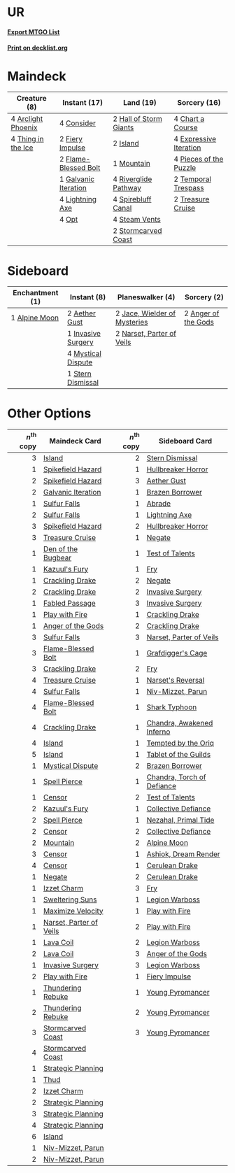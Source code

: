 # UR

#### [Export MTGO List](../collection/UR/UR.txt)
#### [Print on decklist.org](http://decklist.org/?deckmain=4%09Arclight%20Phoenix%0A4%09Chart%20a%20Course%0A4%09Consider%0A4%09Expressive%20Iteration%0A2%09Fiery%20Impulse%0A2%09Flame-Blessed%20Bolt%0A1%09Galvanic%20Iteration%0A2%09Hall%20of%20Storm%20Giants%0A2%09Island%0A4%09Lightning%20Axe%0A1%09Mountain%0A4%09Opt%0A4%09Pieces%20of%20the%20Puzzle%0A4%09Riverglide%20Pathway%0A4%09Spirebluff%20Canal%0A4%09Steam%20Vents%0A2%09Stormcarved%20Coast%0A2%09Temporal%20Trespass%0A4%09Thing%20in%20the%20Ice%0A2%09Treasure%20Cruise&deckside=2%09Aether%20Gust%0A1%09Alpine%20Moon%0A2%09Anger%20of%20the%20Gods%0A1%09Invasive%20Surgery%0A2%09Jace,%20Wielder%20of%20Mysteries%0A4%09Mystical%20Dispute%0A2%09Narset,%20Parter%20of%20Veils%0A1%09Stern%20Dismissal)
# Maindeck

|                                        Creature (8)                                         |                                         Instant (17)                                          |                                            Land (19)                                            |                                          Sorcery (16)                                           |
|---------------------------------------------------------------------------------------------|-----------------------------------------------------------------------------------------------|-------------------------------------------------------------------------------------------------|-------------------------------------------------------------------------------------------------|
|4 [Arclight Phoenix](http://gatherer.wizards.com/Pages/Card/Details.aspx?multiverseid=452841)|4 [Consider](http://gatherer.wizards.com/Pages/Card/Details.aspx?multiverseid=534803)          |2 [Hall of Storm Giants](http://gatherer.wizards.com/Pages/Card/Details.aspx?multiverseid=527544)|4 [Chart a Course](http://gatherer.wizards.com/Pages/Card/Details.aspx?multiverseid=435200)      |
|4 [Thing in the Ice](http://gatherer.wizards.com/Pages/Card/Details.aspx?multiverseid=409836)|2 [Fiery Impulse](http://gatherer.wizards.com/Pages/Card/Details.aspx?multiverseid=398516)     |2 [Island](http://gatherer.wizards.com/Pages/Card/Details.aspx?multiverseid=439857)              |4 [Expressive Iteration](http://gatherer.wizards.com/Pages/Card/Details.aspx?multiverseid=513678)|
|                                                                                             |2 [Flame-Blessed Bolt](http://gatherer.wizards.com/Pages/Card/Details.aspx?multiverseid=541014)|1 [Mountain](http://gatherer.wizards.com/Pages/Card/Details.aspx?multiverseid=439859)            |4 [Pieces of the Puzzle](http://gatherer.wizards.com/Pages/Card/Details.aspx?multiverseid=409821)|
|                                                                                             |1 [Galvanic Iteration](http://gatherer.wizards.com/Pages/Card/Details.aspx?multiverseid=535018)|4 [Riverglide Pathway](http://gatherer.wizards.com/Pages/Card/Details.aspx?multiverseid=491920)  |2 [Temporal Trespass](http://gatherer.wizards.com/Pages/Card/Details.aspx?multiverseid=391939)   |
|                                                                                             |4 [Lightning Axe](http://gatherer.wizards.com/Pages/Card/Details.aspx?multiverseid=409925)     |4 [Spirebluff Canal](http://gatherer.wizards.com/Pages/Card/Details.aspx?multiverseid=417822)    |2 [Treasure Cruise](http://gatherer.wizards.com/Pages/Card/Details.aspx?multiverseid=420718)     |
|                                                                                             |4 [Opt](http://gatherer.wizards.com/Pages/Card/Details.aspx?multiverseid=442948)               |4 [Steam Vents](http://gatherer.wizards.com/Pages/Card/Details.aspx?multiverseid=405109)         |                                                                                                 |
|                                                                                             |                                                                                               |2 [Stormcarved Coast](http://gatherer.wizards.com/Pages/Card/Details.aspx?multiverseid=541141)   |                                                                                                 |


# Sideboard

|                                    Enchantment (1)                                     |                                         Instant (8)                                         |                                           Planeswalker (4)                                            |                                         Sorcery (2)                                          |
|----------------------------------------------------------------------------------------|---------------------------------------------------------------------------------------------|-------------------------------------------------------------------------------------------------------|----------------------------------------------------------------------------------------------|
|1 [Alpine Moon](http://gatherer.wizards.com/Pages/Card/Details.aspx?multiverseid=447264)|2 [Aether Gust](http://gatherer.wizards.com/Pages/Card/Details.aspx?multiverseid=466796)     |2 [Jace, Wielder of Mysteries](http://gatherer.wizards.com/Pages/Card/Details.aspx?multiverseid=460981)|2 [Anger of the Gods](http://gatherer.wizards.com/Pages/Card/Details.aspx?multiverseid=438682)|
|                                                                                        |1 [Invasive Surgery](http://gatherer.wizards.com/Pages/Card/Details.aspx?multiverseid=409811)|2 [Narset, Parter of Veils](http://gatherer.wizards.com/Pages/Card/Details.aspx?multiverseid=460988)   |                                                                                              |
|                                                                                        |4 [Mystical Dispute](http://gatherer.wizards.com/Pages/Card/Details.aspx?multiverseid=473020)|                                                                                                       |                                                                                              |
|                                                                                        |1 [Stern Dismissal](http://gatherer.wizards.com/Pages/Card/Details.aspx?multiverseid=476319) |                                                                                                       |                                                                                              |


# Other Options

|*n*<sup>th</sup> copy|                                          Maindeck Card                                           |*n*<sup>th</sup> copy|                                           Sideboard Card                                            |
|--------------------:|--------------------------------------------------------------------------------------------------|--------------------:|-----------------------------------------------------------------------------------------------------|
|                    3|[Island](http://gatherer.wizards.com/Pages/Card/Details.aspx?multiverseid=439857)                 |                    2|[Stern Dismissal](http://gatherer.wizards.com/Pages/Card/Details.aspx?multiverseid=476319)           |
|                    1|[Spikefield Hazard](http://gatherer.wizards.com/Pages/Card/Details.aspx?multiverseid=491809)      |                    1|[Hullbreaker Horror](http://gatherer.wizards.com/Pages/Card/Details.aspx?multiverseid=540902)        |
|                    2|[Spikefield Hazard](http://gatherer.wizards.com/Pages/Card/Details.aspx?multiverseid=491809)      |                    3|[Aether Gust](http://gatherer.wizards.com/Pages/Card/Details.aspx?multiverseid=466796)               |
|                    2|[Galvanic Iteration](http://gatherer.wizards.com/Pages/Card/Details.aspx?multiverseid=535018)     |                    1|[Brazen Borrower](http://gatherer.wizards.com/Pages/Card/Details.aspx?multiverseid=473001)           |
|                    1|[Sulfur Falls](http://gatherer.wizards.com/Pages/Card/Details.aspx?multiverseid=443135)           |                    1|[Abrade](http://gatherer.wizards.com/Pages/Card/Details.aspx?multiverseid=430772)                    |
|                    2|[Sulfur Falls](http://gatherer.wizards.com/Pages/Card/Details.aspx?multiverseid=443135)           |                    1|[Lightning Axe](http://gatherer.wizards.com/Pages/Card/Details.aspx?multiverseid=409925)             |
|                    3|[Spikefield Hazard](http://gatherer.wizards.com/Pages/Card/Details.aspx?multiverseid=491809)      |                    2|[Hullbreaker Horror](http://gatherer.wizards.com/Pages/Card/Details.aspx?multiverseid=540902)        |
|                    3|[Treasure Cruise](http://gatherer.wizards.com/Pages/Card/Details.aspx?multiverseid=420718)        |                    1|[Negate](http://gatherer.wizards.com/Pages/Card/Details.aspx?multiverseid=423707)                    |
|                    1|[Den of the Bugbear](http://gatherer.wizards.com/Pages/Card/Details.aspx?multiverseid=527541)     |                    1|[Test of Talents](http://gatherer.wizards.com/Pages/Card/Details.aspx?multiverseid=513536)           |
|                    1|[Kazuul's Fury](http://gatherer.wizards.com/Pages/Card/Details.aspx?multiverseid=491786)          |                    1|[Fry](http://gatherer.wizards.com/Pages/Card/Details.aspx?multiverseid=466894)                       |
|                    1|[Crackling Drake](http://gatherer.wizards.com/Pages/Card/Details.aspx?multiverseid=452913)        |                    2|[Negate](http://gatherer.wizards.com/Pages/Card/Details.aspx?multiverseid=423707)                    |
|                    2|[Crackling Drake](http://gatherer.wizards.com/Pages/Card/Details.aspx?multiverseid=452913)        |                    2|[Invasive Surgery](http://gatherer.wizards.com/Pages/Card/Details.aspx?multiverseid=409811)          |
|                    1|[Fabled Passage](http://gatherer.wizards.com/Pages/Card/Details.aspx?multiverseid=473206)         |                    3|[Invasive Surgery](http://gatherer.wizards.com/Pages/Card/Details.aspx?multiverseid=409811)          |
|                    1|[Play with Fire](http://gatherer.wizards.com/Pages/Card/Details.aspx?multiverseid=534933)         |                    1|[Crackling Drake](http://gatherer.wizards.com/Pages/Card/Details.aspx?multiverseid=452913)           |
|                    1|[Anger of the Gods](http://gatherer.wizards.com/Pages/Card/Details.aspx?multiverseid=438682)      |                    2|[Crackling Drake](http://gatherer.wizards.com/Pages/Card/Details.aspx?multiverseid=452913)           |
|                    3|[Sulfur Falls](http://gatherer.wizards.com/Pages/Card/Details.aspx?multiverseid=443135)           |                    3|[Narset, Parter of Veils](http://gatherer.wizards.com/Pages/Card/Details.aspx?multiverseid=460988)   |
|                    3|[Flame-Blessed Bolt](http://gatherer.wizards.com/Pages/Card/Details.aspx?multiverseid=541014)     |                    1|[Grafdigger's Cage](http://gatherer.wizards.com/Pages/Card/Details.aspx?multiverseid=278452)         |
|                    3|[Crackling Drake](http://gatherer.wizards.com/Pages/Card/Details.aspx?multiverseid=452913)        |                    2|[Fry](http://gatherer.wizards.com/Pages/Card/Details.aspx?multiverseid=466894)                       |
|                    4|[Treasure Cruise](http://gatherer.wizards.com/Pages/Card/Details.aspx?multiverseid=420718)        |                    1|[Narset's Reversal](http://gatherer.wizards.com/Pages/Card/Details.aspx?multiverseid=460989)         |
|                    4|[Sulfur Falls](http://gatherer.wizards.com/Pages/Card/Details.aspx?multiverseid=443135)           |                    1|[Niv-Mizzet, Parun](http://gatherer.wizards.com/Pages/Card/Details.aspx?multiverseid=452942)         |
|                    4|[Flame-Blessed Bolt](http://gatherer.wizards.com/Pages/Card/Details.aspx?multiverseid=541014)     |                    1|[Shark Typhoon](http://gatherer.wizards.com/Pages/Card/Details.aspx?multiverseid=479587)             |
|                    4|[Crackling Drake](http://gatherer.wizards.com/Pages/Card/Details.aspx?multiverseid=452913)        |                    1|[Chandra, Awakened Inferno](http://gatherer.wizards.com/Pages/Card/Details.aspx?multiverseid=466881) |
|                    4|[Island](http://gatherer.wizards.com/Pages/Card/Details.aspx?multiverseid=439857)                 |                    1|[Tempted by the Oriq](http://gatherer.wizards.com/Pages/Card/Details.aspx?multiverseid=513535)       |
|                    5|[Island](http://gatherer.wizards.com/Pages/Card/Details.aspx?multiverseid=439857)                 |                    1|[Tablet of the Guilds](http://gatherer.wizards.com/Pages/Card/Details.aspx?multiverseid=270355)      |
|                    1|[Mystical Dispute](http://gatherer.wizards.com/Pages/Card/Details.aspx?multiverseid=473020)       |                    2|[Brazen Borrower](http://gatherer.wizards.com/Pages/Card/Details.aspx?multiverseid=473001)           |
|                    1|[Spell Pierce](http://gatherer.wizards.com/Pages/Card/Details.aspx?multiverseid=425876)           |                    1|[Chandra, Torch of Defiance](http://gatherer.wizards.com/Pages/Card/Details.aspx?multiverseid=417683)|
|                    1|[Censor](http://gatherer.wizards.com/Pages/Card/Details.aspx?multiverseid=426748)                 |                    2|[Test of Talents](http://gatherer.wizards.com/Pages/Card/Details.aspx?multiverseid=513536)           |
|                    2|[Kazuul's Fury](http://gatherer.wizards.com/Pages/Card/Details.aspx?multiverseid=491786)          |                    1|[Collective Defiance](http://gatherer.wizards.com/Pages/Card/Details.aspx?multiverseid=414420)       |
|                    2|[Spell Pierce](http://gatherer.wizards.com/Pages/Card/Details.aspx?multiverseid=425876)           |                    1|[Nezahal, Primal Tide](http://gatherer.wizards.com/Pages/Card/Details.aspx?multiverseid=439702)      |
|                    2|[Censor](http://gatherer.wizards.com/Pages/Card/Details.aspx?multiverseid=426748)                 |                    2|[Collective Defiance](http://gatherer.wizards.com/Pages/Card/Details.aspx?multiverseid=414420)       |
|                    2|[Mountain](http://gatherer.wizards.com/Pages/Card/Details.aspx?multiverseid=439859)               |                    2|[Alpine Moon](http://gatherer.wizards.com/Pages/Card/Details.aspx?multiverseid=447264)               |
|                    3|[Censor](http://gatherer.wizards.com/Pages/Card/Details.aspx?multiverseid=426748)                 |                    1|[Ashiok, Dream Render](http://gatherer.wizards.com/Pages/Card/Details.aspx?multiverseid=461155)      |
|                    4|[Censor](http://gatherer.wizards.com/Pages/Card/Details.aspx?multiverseid=426748)                 |                    1|[Cerulean Drake](http://gatherer.wizards.com/Pages/Card/Details.aspx?multiverseid=466807)            |
|                    1|[Negate](http://gatherer.wizards.com/Pages/Card/Details.aspx?multiverseid=423707)                 |                    2|[Cerulean Drake](http://gatherer.wizards.com/Pages/Card/Details.aspx?multiverseid=466807)            |
|                    1|[Izzet Charm](http://gatherer.wizards.com/Pages/Card/Details.aspx?multiverseid=338413)            |                    3|[Fry](http://gatherer.wizards.com/Pages/Card/Details.aspx?multiverseid=466894)                       |
|                    1|[Sweltering Suns](http://gatherer.wizards.com/Pages/Card/Details.aspx?multiverseid=426851)        |                    1|[Legion Warboss](http://gatherer.wizards.com/Pages/Card/Details.aspx?multiverseid=452859)            |
|                    1|[Maximize Velocity](http://gatherer.wizards.com/Pages/Card/Details.aspx?multiverseid=452861)      |                    1|[Play with Fire](http://gatherer.wizards.com/Pages/Card/Details.aspx?multiverseid=534933)            |
|                    1|[Narset, Parter of Veils](http://gatherer.wizards.com/Pages/Card/Details.aspx?multiverseid=460988)|                    2|[Play with Fire](http://gatherer.wizards.com/Pages/Card/Details.aspx?multiverseid=534933)            |
|                    1|[Lava Coil](http://gatherer.wizards.com/Pages/Card/Details.aspx?multiverseid=452858)              |                    2|[Legion Warboss](http://gatherer.wizards.com/Pages/Card/Details.aspx?multiverseid=452859)            |
|                    2|[Lava Coil](http://gatherer.wizards.com/Pages/Card/Details.aspx?multiverseid=452858)              |                    3|[Anger of the Gods](http://gatherer.wizards.com/Pages/Card/Details.aspx?multiverseid=438682)         |
|                    1|[Invasive Surgery](http://gatherer.wizards.com/Pages/Card/Details.aspx?multiverseid=409811)       |                    3|[Legion Warboss](http://gatherer.wizards.com/Pages/Card/Details.aspx?multiverseid=452859)            |
|                    2|[Play with Fire](http://gatherer.wizards.com/Pages/Card/Details.aspx?multiverseid=534933)         |                    1|[Fiery Impulse](http://gatherer.wizards.com/Pages/Card/Details.aspx?multiverseid=398516)             |
|                    1|[Thundering Rebuke](http://gatherer.wizards.com/Pages/Card/Details.aspx?multiverseid=491814)      |                    1|[Young Pyromancer](http://gatherer.wizards.com/Pages/Card/Details.aspx?multiverseid=426592)          |
|                    2|[Thundering Rebuke](http://gatherer.wizards.com/Pages/Card/Details.aspx?multiverseid=491814)      |                    2|[Young Pyromancer](http://gatherer.wizards.com/Pages/Card/Details.aspx?multiverseid=426592)          |
|                    3|[Stormcarved Coast](http://gatherer.wizards.com/Pages/Card/Details.aspx?multiverseid=541141)      |                    3|[Young Pyromancer](http://gatherer.wizards.com/Pages/Card/Details.aspx?multiverseid=426592)          |
|                    4|[Stormcarved Coast](http://gatherer.wizards.com/Pages/Card/Details.aspx?multiverseid=541141)      |                     |                                                                                                     |
|                    1|[Strategic Planning](http://gatherer.wizards.com/Pages/Card/Details.aspx?multiverseid=376525)     |                     |                                                                                                     |
|                    1|[Thud](http://gatherer.wizards.com/Pages/Card/Details.aspx?multiverseid=447299)                   |                     |                                                                                                     |
|                    2|[Izzet Charm](http://gatherer.wizards.com/Pages/Card/Details.aspx?multiverseid=338413)            |                     |                                                                                                     |
|                    2|[Strategic Planning](http://gatherer.wizards.com/Pages/Card/Details.aspx?multiverseid=376525)     |                     |                                                                                                     |
|                    3|[Strategic Planning](http://gatherer.wizards.com/Pages/Card/Details.aspx?multiverseid=376525)     |                     |                                                                                                     |
|                    4|[Strategic Planning](http://gatherer.wizards.com/Pages/Card/Details.aspx?multiverseid=376525)     |                     |                                                                                                     |
|                    6|[Island](http://gatherer.wizards.com/Pages/Card/Details.aspx?multiverseid=439857)                 |                     |                                                                                                     |
|                    1|[Niv-Mizzet, Parun](http://gatherer.wizards.com/Pages/Card/Details.aspx?multiverseid=452942)      |                     |                                                                                                     |
|                    2|[Niv-Mizzet, Parun](http://gatherer.wizards.com/Pages/Card/Details.aspx?multiverseid=452942)      |                     |                                                                                                     |

